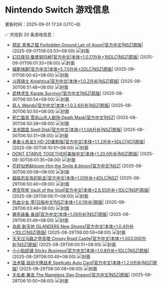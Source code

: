 # Nintendo Switch 游戏信息
更新时间：2025-09-01 17:24 (UTC+8)

✅ 共找到 20 条游戏信息：

- [禁区 青鬼之窟 Forbidden Ground Lair of Aooni|官方中文|NSZ|原版|](https://www.gamer520.com/98737.html) (2025-09-01T06:03:53+08:00)
  ![封面](https://img-eshop.cdn.nintendo.net/i/d7d86f8e7748a9cb843938344564a13622d69d38e2af1e4a61c91efb83726836.jpg?w=1000)
- [幻日夜羽  蜃景努玛梓|官方中文|本体+1.0.17升补+16DLC|NSZ|原版|](https://www.gamer520.com/72848.html) (2025-09-01T06:01:33+08:00)
  ![封面](https://shared.cdn.queniuqe.com/store_item_assets/steam/apps/2459750/capsule_616x353_schinese.jpg?t=1708578030)
- [喵斯快跑|官方中文|本体+5.7.0升补+2DLC|NSZ|原版|](https://www.gamer520.com/6990.html) (2025-09-01T06:00:42+08:00)
  ![封面](https://shared.cdn.queniuqe.com/store_item_assets/steam/apps/1055810/capsule_616x353.jpg?t=1657533782)
- [斗阵骑士 Knightica|官方中文|本体+1.0.2升补|NSZ|原版|](https://www.gamer520.com/98680.html) (2025-08-30T06:51:48+08:00)
  ![封面](https://shared.cdn.queniuqe.com/store_item_assets/steam/apps/3093400/ad75b9090f83553fc82d6f709ad8fd2a0abf6f79/capsule_616x353_schinese.jpg?t=1753976076)
- [武林求生 Karate Survivor|官方中文|NSZ|原版|](https://www.gamer520.com/98676.html) (2025-08-30T06:50:54+08:00)
  ![封面](https://shared.cdn.queniuqe.com/store_item_assets/steam/apps/3027930/capsule_616x353_schinese.jpg?t=1730226164)
- [异人 Weirdo|官方中文|本体+1.0.2.6升补|NSZ|原版|](https://www.gamer520.com/98682.html) (2025-08-30T06:50:50+08:00)
  ![封面](https://shared.cdn.queniuqe.com/store_item_assets/steam/apps/2998290/capsule_616x353_schinese.jpg?t=1739520150)
- [死亡面具 雪凤山杀人剧场 Death Mask|官方中文|NSZ|](https://www.gamer520.com/98684.html) (2025-08-30T06:50:38+08:00)
  ![封面](https://img-eshop.cdn.nintendo.net/i/52b943ca8b3e7f06add17c29a503034e83d1604fbf9ed8cb42084239013ff2d9.jpg?w=1000)
- [法术圆盘 Spell Disk|官方中文|本体+1.1.0A升补|NSZ|原版|](https://www.gamer520.com/98678.html) (2025-08-30T06:50:31+08:00)
  ![封面](https://shared.cdn.queniuqe.com/store_item_assets/steam/apps/2292060/capsule_616x353_schinese.jpg?t=1694475392)
- [勇者斗恶龙3 HD-2D重制版|官方中文|本体+1.1.2升补+5DLC|XCI|原版|](https://www.gamer520.com/84851.html) (2025-08-30T06:10:51+08:00)
  ![封面](https://shared.cdn.queniuqe.com/store_item_assets/steam/apps/2701660/capsule_616x353_schinese.jpg?t=1731319314)
- [DONT STARVE TOGETHER|美版中文|本体+1.20.0升补|NSZ|原版|](https://www.gamer520.com/29573.html) (2025-08-30T06:01:35+08:00)
  ![封面](https://shared.cdn.queniuqe.com/store_item_assets/steam/apps/322330/capsule_616x353.jpg?t=1707873651)
- [花好似他&bloom Him,the Smile & bloom|官方中文|NSZ|](https://www.gamer520.com/98671.html) (2025-08-30T06:00:08+08:00)
  ![封面](https://assets.nintendo.com/image/upload/f_auto/q_auto/dpr_1.5/ncom/software/switch/70010000087265/a973938e02f04e96975bc140e0e2c2d72c4945c2e7f03341e482a68682d016ff)
- [超级忍反攻的斩击|官方中文|本体+1.01升补+4DLC|NSZ|](https://www.gamer520.com/98631.html) (2025-08-29T06:50:40+08:00)
  ![封面](https://img-eshop.cdn.nintendo.net/i/f0aef560fba9b1f92f31cdfce1e49312c651ae4fc7bee9ba697a7299f039d8e9.jpg?w=1000)
- [虚空穹牢 Vault of the Void|官方中文|本体+2.6.55升补+1DLC|NSP|原版|](https://www.gamer520.com/93651.html) (2025-08-29T06:06:11+08:00)
  ![封面](https://ig.2468c.com/2024/10/10/84581d0ed019c.jpg)
- [热血少女 零|日版中文|NSZ|本体+1.0.1升补|原版|](https://www.gamer520.com/41850.html) (2025-08-29T06:03:46+08:00)
  ![封面](https://img-eshop.cdn.nintendo.net/i/78269ad92fcbeb93920b32d5d966220ee2ece6474cce45c611da5c63ac3565b6.jpg?w=1000)
- [罪恶装备 奋战|官方中文|本体+1.05升补|NSZ|原版|](https://www.gamer520.com/87797.html) (2025-08-29T06:01:49+08:00)
  ![封面](https://shared.cdn.queniuqe.com/store_item_assets/steam/apps/2524120/f8fc9f9a366444b0bb1678872325027307add4b4/capsule_616x353.jpg?t=1730362774)
- [岛民 新天地 ISLANDERS New Shores|官方中文|本体+1.0.4升补+1DLC|NSZ|原版|](https://www.gamer520.com/95853.html) (2025-08-29T06:00:59+08:00)
  ![封面](https://img-eshop.cdn.nintendo.net/i/52be9d2faed36575a5d638ed048d1f8b751414f1dfd1d6ceaa79f3204da4bf4c.jpg?w=1000)
- [天天过马路之登高塔 Crossy Road Castle|官方中文|本体+1.003.000升补|NSZ|原版|](https://www.gamer520.com/89161.html) (2025-08-29T06:00:51+08:00)
  ![封面](https://assets.nintendo.com/image/upload/ar_16:9,c_lpad,w_1240/b_white/f_auto/q_auto/ncom/software/switch/70010000072145/fa968b70b171de04b5ba564e1f67a231f58f190de856fb074db5aebf3720cc2f)
- [小小贴纸铺 Sticky Business|官方中文|本体+1.0.8升补+1DLC|NSZ|原版|](https://www.gamer520.com/78574.html) (2025-08-29T06:00:49+08:00)
  ![封面](https://shared.cdn.queniuqe.com/store_item_assets/steam/apps/2303350/capsule_616x353.jpg?t=1719248291)
- [法术猫 自动卡牌战术 Spellcats Auto Card|官方中文|本体+1.2.0升补|NSZ|原版|](https://www.gamer520.com/98623.html) (2025-08-29T06:00:08+08:00)
  ![封面](https://shared.cdn.queniuqe.com/store_item_assets/steam/apps/2150910/capsule_616x353.jpg?t=1719495989)
- [无名者 屠龙 The Nameless Slay Dragon|官方中文|NSZ|原版|](https://www.gamer520.com/98581.html) (2025-08-28T06:10:00+08:00)
  ![封面](https://shared.cdn.queniuqe.com/store_item_assets/steam/apps/2410170/capsule_616x353_schinese.jpg?t=1727337568)
